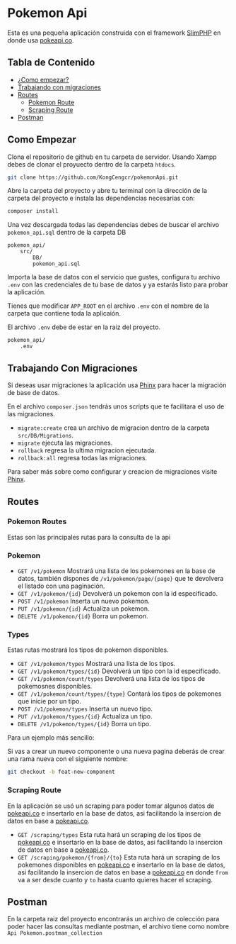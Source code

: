 # Pokemon Api

Esta es una pequeña aplicación construida con el framework [SlimPHP](https://www.slimframework.com/) en donde usa [pokeapi.co](https://pokeapi.co/).

## Tabla de Contenido

- [¿Como empezar?](#como-empezar)
- [Trabajando con migraciones](#trabajando-con-migraciones)
- [Routes](#routes)
  - [Pokemon Route](#pokemon-route)
  - [Scraping Route](#scraping-route)
- [Postman](#postman)

## Como Empezar

Clona el repositorio de github en tu carpeta de servidor.
Usando Xampp debes de clonar el proyuecto dentro de la carpeta `htdocs`.

```sh
git clone https://github.com/KongCengcr/pokemonApi.git
```

Abre la carpeta del proyecto y abre tu terminal con la dirección de la carpeta del proyecto e instala las dependencias necesarias con:

```sh
composer install
```

Una vez descargada todas las dependencias debes de buscar el archivo `pokemon_api.sql` dentro de la carpeta DB

```
pokemon_api/
    src/
        DB/
        pokemon_api.sql
```

Importa la base de datos con el servicio que gustes, configura tu archivo `.env` con las credenciales de tu base de datos y ya estarás listo para probar la aplicación.

Tienes que modificar `APP_ROOT` en el archivo `.env` con el nombre de la carpeta que contiene toda la aplicaión.

El archivo `.env` debe de estar en la raiz del proyecto.

```
pokemon_api/
    .env
```

## Trabajando Con Migraciones

Si deseas usar migraciones la aplicación usa [Phinx](https://phinx.org/) para hacer la migración de base de datos.

En el archivo `composer.json` tendrás unos scripts que te facilitara el uso de las migraciones.

- `migrate:create` crea un archivo de migracion dentro de la carpeta `src/DB/Migrations`.
- `migrate` ejecuta las migraciones.
- `rollback` regresa la ultima migracion ejecutada.
- `rollback:all` regresa todas las migraciones.

Para saber más sobre como configurar y creacion de migraciones visite [Phinx](https://phinx.org/).

## Routes

### Pokemon Routes

Estas son las principales rutas para la consulta de la api

### Pokemon

- `GET /v1/pokemon` Mostrará una lista de los pokemones en la base de datos, también dispones de `/v1/pokemon/page/{page}` que te devolvera el listado con una paginación.
- `GET /v1/pokemon/{id}` Devolverá un pokemon con la id especificado.
- `POST /v1/pokemon` Inserta un nuevo pokemon.
- `PUT /v1/pokemon/{id}` Actualiza un pokemon.
- `DELETE /v1/pokemon/{id}` Borra un pokemon.

### Types

Estas rutas mostrará los tipos de pokemon disponibles.

- `GET /v1/pokemon/types` Mostrará una lista de los tipos.
- `GET /v1/pokemon/types/{id}` Devolverá un tipo con la id especificado.
- `GET /v1/pokemon/count/types` Devolverá una lista de los tipos de pokemosnes disponibles.
- `GET /v1/pokemon/count/types/{type}` Contará los tipos de pokemones que inicie por un tipo.
- `POST /v1/pokemon/types` Inserta un nuevo tipo.
- `PUT /v1/pokemon/types/{id}` Actualiza un tipo.
- `DELETE /v1/pokemon/types/{id}` Borra un tipo.

Para un ejemplo más sencillo:

Si vas a crear un nuevo componente o una nueva pagina deberás de crear una rama nueva con el siguiente nombre:

```sh
git checkout -b feat-new-component
```

### Scraping Route

En la aplicación se usó un scraping para poder tomar algunos datos de [pokeapi.co](https://pokeapi.co/) e insertarlo en la base de datos, asi facilitando la insercion de datos en base a [pokeapi.co](https://pokeapi.co/).

- `GET /scraping/types` Esta ruta hará un scraping de los tipos de [pokeapi.co](https://pokeapi.co/) e insertarlo en la base de datos, asi facilitando la insercion de datos en base a [pokeapi.co](https://pokeapi.co/).
- `GET /scraping/pokemon/{from}/{to}` Esta ruta hará un scraping de los pokemones disponibles en [pokeapi.co](https://pokeapi.co/) e insertarlo en la base de datos, asi facilitando la insercion de datos en base a [pokeapi.co](https://pokeapi.co/) en donde `from` va a ser desde cuanto y `to` hasta cuanto quieres hacer el scraping.

## Postman

En la carpeta raiz del proyecto encontrarás un archivo de colección para poder hacer las consultas mediante postman, el archivo tiene como nombre `Api Pokemon.postman_collection`
